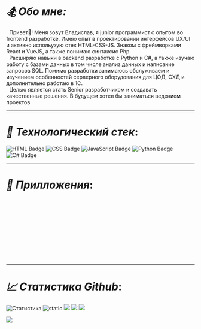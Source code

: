 <h1 height="25" > <i>🏂&nbsp;Обо мне: </i> </h1>


<a>&nbsp;&nbsp;Привет👋! Меня зовут Владислав, я junior программист с опытом во frontend разработке. Имею опыт в проектировании интерфейсов UX/UI и активно испольузую стек HTML-CSS-JS. Знаком с фреймворками React и VueJS, а также понимаю синтаксис Php.</a><br> 
&nbsp;&nbsp;Расширяю навыки в backend разработке с Python и C#, а также изучаю работу с базами данных в том числе анализ данных и написание запросов SQL. Помимо разработки занимаюсь обслуживаем и изучением особенностей серверного оборудования для ЦОД, СХД и дополнительно работаю в 1С.</a><br>
<a>&nbsp;&nbsp;Целью является стать Senior разработчиком и создавать качественные решения. В будущем хотел бы заниматься ведением проектов</a><br>

---

<h1 height="25"> <i>🚀&nbsp;Технологический стек</i>: </h1>

<img src="https://img.shields.io/badge/-HTML-red?style=flat-square&logo=html5&logoColor=white" alt="HTML Badge" height="50" width="150"> <img src="https://img.shields.io/badge/-CSS-blue?style=flat-square&logo=css3&logoColor=white" alt="CSS Badge" height="50" width="120"> <img src="https://img.shields.io/badge/-JavaScript-orange?style=flat-square&logo=javascript&logoColor=white" alt="JavaScript Badge" height="50" width="170"> 
<img src="https://img.shields.io/badge/-Python-green?style=flat-square&logo=python&logoColor=white" alt="Python Badge" height="50" width="150"> <img src="https://img.shields.io/badge/-C%23-blue?style=flat-square&logo=c-sharp&logoColor=white" alt="C# Badge" height="50" width="60">

---


<h1 height="25" > <i> 📲&nbsp;Прилложения</i>: </h1>

<div style="display: flex;">
    <figure style="border-radius: 10px; overflow: hidden;">
    <img src="https://github.com/devicons/devicon/blob/master/icons/unity/unity-original.svg" alt="Unity" width="60" height="60">
  </figure>
          <figure style="border-radius: 10px; overflow: hidden;">
    <img src="https://github.com/devicons/devicon/blob/master/icons/vscode/vscode-original-wordmark.svg" alt="VSCode" width="60" height="60">
  </figure>
  <figure style="border-radius: 10px; overflow: hidden;">
    <img src="https://github.com/devicons/devicon/blob/master/icons/figma/figma-original.svg" alt="Figma" width="60" height="60">
  </figure>
  <figure style="border-radius: 10px; overflow: hidden;">
    <img src="https://github.com/devicons/devicon/blob/master/icons/photoshop/photoshop-original.svg" alt="Photoshop" width="60" height="60">
  </figure>
    <figure style="border-radius: 10px; overflow: hidden;">
    <img src="https://github.com/devicons/devicon/blob/master/icons/pycharm/pycharm-original.svg" alt="Pycharm" width="60" height="60">
  </figure>
      <figure style="border-radius: 10px; overflow: hidden;">
    <img src="https://github.com/devicons/devicon/blob/master/icons/visualstudio/visualstudio-original.svg" alt="VS" width="60" height="60">
  </figure>
  <figure style="border-radius: 10px; overflow: hidden; padding: 10px;">
  <img src="https://github.com/devicons/devicon/blob/master/icons/swagger/swagger-original.svg" alt="Swagger" width="60" height="60">
</figure>
  <figure style="border-radius: 10px; overflow: hidden; padding: 10px;">
  <img src="https://github.com/devicons/devicon/blob/master/icons/microsoftsqlserver/microsoftsqlserver-plain-wordmark.svg" alt="SQL" width="60" height="60">
</figure>
<figure style="border-radius: 10px; overflow: hidden; padding: 10px;">
  <img src="https://github.com/devicons/devicon/blob/master/icons/bootstrap/bootstrap-original-wordmark.svg" alt="Bootstrap" width="60" height="60">
</figure>
<figure style="border-radius: 10px; overflow: hidden; padding: 10px;">
  <img src="https://github.com/devicons/devicon/blob/master/icons/codepen/codepen-original.svg" alt="Codepen" width="60" height="60">
</figure>
        <figure style="border-radius: 10px; overflow: hidden; padding: 10px;">
  <img src="https://github.com/devicons/devicon/blob/master/icons/sqlite/sqlite-original-wordmark.svg" alt="SQLite" width="100" height="80">
    </figure>
    <figure style="border-radius: 10px; overflow: hidden; padding: 10px;">
  <img src="https://github.com/devicons/devicon/blob/master/icons/putty/putty-original.svg" alt="Putty" width="60" height="60">
</figure>
</div>

&nbsp;

---

<h1 height="25"><i>📈&nbsp;Статистика Github</i>:</h1>

![Статистика](https://github-profile-summary-cards.vercel.app/api/cards/profile-details?username=Bibosiandre&theme=apprentice)
![static](http://github-profile-summary-cards.vercel.app/api/cards/repos-per-language?username=Bibosiandre&theme=apprentice)
![](http://github-profile-summary-cards.vercel.app/api/cards/most-commit-language?username=Bibosiandre&theme=apprentice)
![](http://github-profile-summary-cards.vercel.app/api/cards/stats?username=Bibosiandre&theme=apprentice)
![](http://github-profile-summary-cards.vercel.app/api/cards/productive-time?username=Bibosiandre&theme=apprentice&utcOffset=8)

[![](https://visitcount.itsvg.in/api?id=Bibosiandre&label=Profile%20Views&color=0&icon=0&pretty=true)](https://visitcount.itsvg.in)



